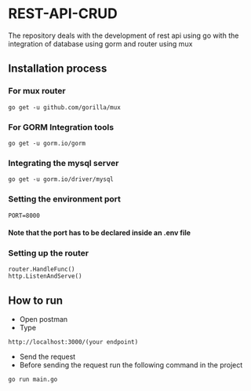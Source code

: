 # REST-API-CRUD
The repository deals with the development of rest api using go with the integration of database using gorm and router using mux

## Installation process

### For mux router
```
go get -u github.com/gorilla/mux
```
### For GORM Integration tools
```
go get -u gorm.io/gorm
```
### Integrating the mysql server
```
go get -u gorm.io/driver/mysql
```
### Setting the environment port
```
PORT=8000
```
#### Note that the port has to be declared inside an .env file

### Setting up the router
```
router.HandleFunc()
http.ListenAndServe()
```
## How to run
- Open postman
- Type
```
http://localhost:3000/(your endpoint)
```
- Send the request 
- Before sending the request run the following command in the project
```
go run main.go
```
